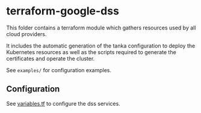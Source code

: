 # terraform-google-dss

This folder contains a terraform module which gathers resources used by all cloud providers.

It includes the automatic generation of the tanka configuration to deploy the Kubernetes resources
as well as the scripts required to generate the certificates and operate the cluster. 

See `examples/` for configuration examples.


## Configuration

See [variables.tf](variables.tf) to configure the dss services.
